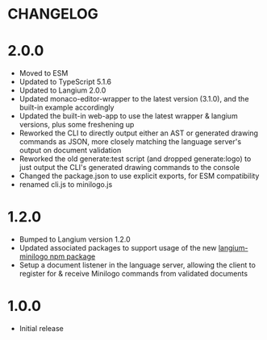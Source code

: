 # CHANGELOG

# 2.0.0

- Moved to ESM
- Updated to TypeScript 5.1.6
- Updated to Langium 2.0.0
- Updated monaco-editor-wrapper to the latest version (3.1.0), and the built-in example accordingly
- Updated the built-in web-app to use the latest wrapper & langium versions, plus some freshening up
- Reworked the CLI to directly output either an AST or generated drawing commands as JSON, more closely matching the language server's output on document validation
- Reworked the old generate:test script (and dropped generate:logo) to just output the CLI's generated drawing commands to the console
- Changed the package.json to use explicit exports, for ESM compatibility
- renamed cli.js to minilogo.js

# 1.2.0

- Bumped to Langium version 1.2.0
- Updated associated packages to support usage of the new [langium-minilogo npm package](https://www.npmjs.com/package/langium-minilogo)
- Setup a document listener in the language server, allowing the client to register for & receive Minilogo commands from validated documents

# 1.0.0

- Initial release